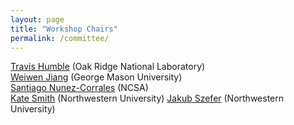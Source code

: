 ```yaml
---
layout: page
title: "Workshop Chairs"
permalink: /committee/
---
```


<a href = "https://www.ornl.gov/staff-profile/travis-s-humble">Travis Humble</a> (Oak Ridge National Laboratory)    
<a href = "https://www.gmu.edu/profiles/wjiang8">Weiwen Jiang</a> (George Mason University)     
<a href = "https://www.ncsa.illinois.edu/people/staff-directory/?contact=nunezco2">Santiago Nunez-Corrales</a> (NCSA)     
<a href = "https://knsmith.github.io/">Kate Smith</a> (Northwestern University)
<a href = "https://caslab.io/jakub/">Jakub Szefer</a> (Northwestern University)


